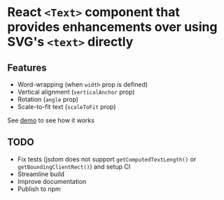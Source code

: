 # React `<Text>` component that provides enhancements over using SVG's `<text>` directly

## Features
- Word-wrapping (when `width` prop is defined)
- Vertical alignment (`verticalAnchor` prop)
- Rotation (`angle` prop)
- Scale-to-fit text (`scaleToFit` prop)

See [demo](https://techniq.github.io/react-svg-text/) to see how it works


## TODO
- Fix tests (jsdom does not support `getComputedTextLength()` or `getBoundingClientRect()`) and setup CI
- Streamline build
- Improve documentation
- Publish to npm
